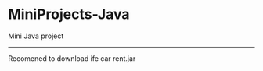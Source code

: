 # MiniProjects-Java
Mini Java project
__________________________________________________________________________________________________________________
Recomened to download 
ife car rent.jar
